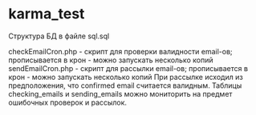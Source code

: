 # karma_test
Структура БД в файле sql.sql

checkEmailCron.php - скрипт для проверки валидности email-ов; прописывается в крон - можно запускать несколько копий
sendEmailCron.php - скрипт для рассылки email-ов; прописывается в крон - можно запускать несколько копий
При рассылке исходил из предположения, что confirmed email считается валидным. 
Таблицы checking_emails и sending_emails можно мониторить на предмет ошибочных проверок и рассылок.
